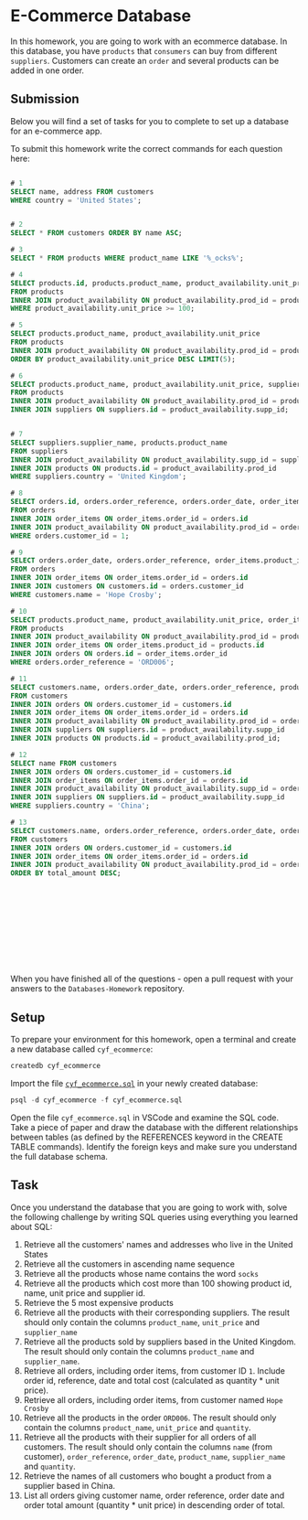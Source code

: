 # E-Commerce Database

In this homework, you are going to work with an ecommerce database. In this database, you have `products` that `consumers` can buy from different `suppliers`. Customers can create an `order` and several products can be added in one order.

## Submission

Below you will find a set of tasks for you to complete to set up a database for an e-commerce app.

To submit this homework write the correct commands for each question here:

```sql

# 1 
SELECT name, address FROM customers
WHERE country = 'United States';


# 2 
SELECT * FROM customers ORDER BY name ASC;

# 3 
SELECT * FROM products WHERE product_name LIKE '%_ocks%';

# 4 
SELECT products.id, products.product_name, product_availability.unit_price, product_availability.supp_id
FROM products
INNER JOIN product_availability ON product_availability.prod_id = products.id
WHERE product_availability.unit_price >= 100;

# 5 
SELECT products.product_name, product_availability.unit_price
FROM products
INNER JOIN product_availability ON product_availability.prod_id = products.id
ORDER BY product_availability.unit_price DESC LIMIT(5);

# 6 
SELECT products.product_name, product_availability.unit_price, suppliers.supplier_name
FROM products
INNER JOIN product_availability ON product_availability.prod_id = products.id
INNER JOIN suppliers ON suppliers.id = product_availability.supp_id;


# 7 
SELECT suppliers.supplier_name, products.product_name
FROM suppliers
INNER JOIN product_availability ON product_availability.supp_id = suppliers.id
INNER JOIN products ON products.id = product_availability.prod_id
WHERE suppliers.country = 'United Kingdom';

# 8 
SELECT orders.id, orders.order_reference, orders.order_date, order_items.quantity * product_availability.unit_price AS total_cost
FROM orders
INNER JOIN order_items ON order_items.order_id = orders.id
INNER JOIN product_availability ON product_availability.prod_id = order_items.product_id
WHERE orders.customer_id = 1;

# 9 
SELECT orders.order_date, orders.order_reference, order_items.product_id, order_items.quantity
FROM orders
INNER JOIN order_items ON order_items.order_id = orders.id
INNER JOIN customers ON customers.id = orders.customer_id
WHERE customers.name = 'Hope Crosby';

# 10  
SELECT products.product_name, product_availability.unit_price, order_items.quantity
FROM products
INNER JOIN product_availability ON product_availability.prod_id = products.id
INNER JOIN order_items ON order_items.product_id = products.id
INNER JOIN orders ON orders.id = order_items.order_id
WHERE orders.order_reference = 'ORD006';

# 11 
SELECT customers.name, orders.order_date, orders.order_reference, products.product_name, suppliers.supplier_name, order_items.quantity
FROM customers
INNER JOIN orders ON orders.customer_id = customers.id
INNER JOIN order_items ON order_items.order_id = orders.id
INNER JOIN product_availability ON product_availability.prod_id = order_items.product_id
INNER JOIN suppliers ON suppliers.id = product_availability.supp_id
INNER JOIN products ON products.id = product_availability.prod_id;

# 12 
SELECT name FROM customers
INNER JOIN orders ON orders.customer_id = customers.id
INNER JOIN order_items ON order_items.order_id = orders.id
INNER JOIN product_availability ON product_availability.supp_id = order_items.supplier_id
INNER JOIN suppliers ON suppliers.id = product_availability.supp_id
WHERE suppliers.country = 'China';

# 13  
SELECT customers.name, orders.order_reference, orders.order_date, order_items.quantity * product_availability.unit_price AS total_amount
FROM customers
INNER JOIN orders ON orders.customer_id = customers.id
INNER JOIN order_items ON order_items.order_id = orders.id
INNER JOIN product_availability ON product_availability.prod_id = order_items.product_id
ORDER BY total_amount DESC;













```

When you have finished all of the questions - open a pull request with your answers to the `Databases-Homework` repository.

## Setup

To prepare your environment for this homework, open a terminal and create a new database called `cyf_ecommerce`:

```sql
createdb cyf_ecommerce
```

Import the file [`cyf_ecommerce.sql`](./cyf_ecommerce.sql) in your newly created database:

```sql
psql -d cyf_ecommerce -f cyf_ecommerce.sql
```

Open the file `cyf_ecommerce.sql` in VSCode and examine the SQL code. Take a piece of paper and draw the database with the different relationships between tables (as defined by the REFERENCES keyword in the CREATE TABLE commands). Identify the foreign keys and make sure you understand the full database schema.

## Task

Once you understand the database that you are going to work with, solve the following challenge by writing SQL queries using everything you learned about SQL:

1. Retrieve all the customers' names and addresses who live in the United States
2. Retrieve all the customers in ascending name sequence
3. Retrieve all the products whose name contains the word `socks`
4. Retrieve all the products which cost more than 100 showing product id, name, unit price and supplier id.
5. Retrieve the 5 most expensive products
6. Retrieve all the products with their corresponding suppliers. The result should only contain the columns `product_name`, `unit_price` and `supplier_name`
7. Retrieve all the products sold by suppliers based in the United Kingdom. The result should only contain the columns `product_name` and `supplier_name`.
8. Retrieve all orders, including order items, from customer ID `1`. Include order id, reference, date and total cost (calculated as quantity \* unit price).
9. Retrieve all orders, including order items, from customer named `Hope Crosby`
10. Retrieve all the products in the order `ORD006`. The result should only contain the columns `product_name`, `unit_price` and `quantity`.
11. Retrieve all the products with their supplier for all orders of all customers. The result should only contain the columns `name` (from customer), `order_reference`, `order_date`, `product_name`, `supplier_name` and `quantity`.
12. Retrieve the names of all customers who bought a product from a supplier based in China.
13. List all orders giving customer name, order reference, order date and order total amount (quantity \* unit price) in descending order of total.

